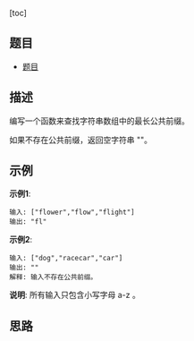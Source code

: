 [toc]

## 题目 
- [题目](https://leetcode-cn.com/problems/longest-common-prefix/)

## 描述

编写一个函数来查找字符串数组中的最长公共前缀。

如果不存在公共前缀，返回空字符串 ""。

## 示例 
**示例1**:
```text
输入: ["flower","flow","flight"]
输出: "fl"
```

**示例2**:
```text
输入: ["dog","racecar","car"]
输出: ""
解释: 输入不存在公共前缀。
```

**说明**:
所有输入只包含小写字母 a-z 。

## 思路
